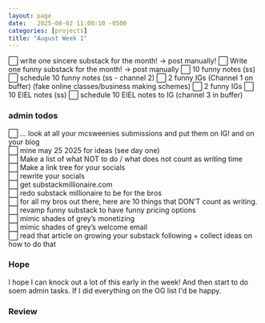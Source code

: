```yaml
---
layout: page
date:   2025-08-02 11:00:10 -0500
categories: [projects]
title: "August Week 1"
---
```

⬜ write one sincere substack for the month! → post manually!
⬜ Write one funny substack for the month! → post manually
⬜ 10 funny notes (ss)
⬜ schedule 10 funny notes (ss - channel 2) 
⬜ 2 funny IGs (Channel 1 on buffer) (fake online classes/business making schemes)
⬜ 2 funny IGs
⬜ 10 EIEL notes (ss)
⬜ schedule 10 EIEL notes to IG  (channel 3 in buffer)

### admin todos
⬜ … look at all your mcsweenies submissions and put them on IG! and on your blog  
⬜ mine may 25 2025 for ideas (see day one)  
⬜ Make a list of what NOT to do / what does not count as writing time  
⬜ Make a link tree for your socials  
⬜ rewrite your socials  
⬜ get substackmillionaire.com   
⬜ redo substack millionaire to be for the bros  
⬜ for all my bros out there, here are 10 things that DON’T count as writing.   
⬜ revamp funny substack to have funny pricing options  
⬜ mimic shades of grey’s monetizing   
⬜ mimic shades of grey’s welcome email  
⬜ read that article on growing your substack following + collect ideas on how to do that  

### Hope
I hope I can knock out a lot of this early in the week! And then start to do soem admin tasks. If I did everything on the OG list I'd be happy. 
### Review
